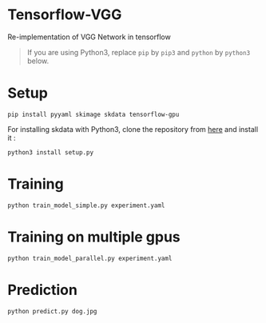 # Tensorflow-VGG
Re-implementation of VGG Network in tensorflow

>If you are using Python3, replace `pip` by `pip3` and `python` by `python3` below.

# Setup

```
pip install pyyaml skimage skdata tensorflow-gpu
```

For installing skdata with Python3, clone the repository from [here](https://github.com/jaberg/skdata) and install it :
```
python3 install setup.py
```

# Training

```
python train_model_simple.py experiment.yaml
```

# Training on multiple gpus

```
python train_model_parallel.py experiment.yaml
```

# Prediction

```
python predict.py dog.jpg
```
